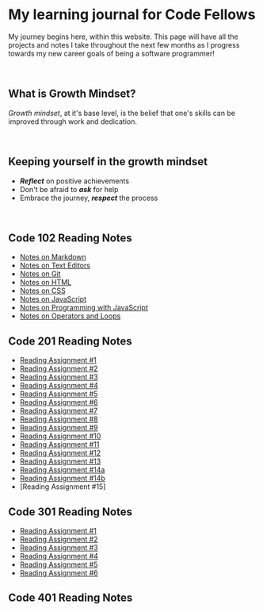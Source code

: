 # My learning journal for Code Fellows

My journey begins here, within this website. This page will have all the projects and notes I take throughout the next few months as I progress towards my new career goals of being a software programmer!

&nbsp;

## What is Growth Mindset?

*Growth mindset*, at it's base level, is the belief that one's skills can be improved through work and dedication.

&nbsp;

## Keeping yourself in the growth mindset

- ***Reflect*** on positive achievements
- Don't be afraid to ***ask*** for help
- Embrace the journey, ***respect*** the process  

&nbsp;

## Code 102 Reading Notes

- [Notes on Markdown](markdownnotes.md)
- [Notes on Text Editors](textnotes.md)
- [Notes on Git](gitnotes.md)
- [Notes on HTML](htmlnotes.md)
- [Notes on CSS](cssnotes.md)
- [Notes on JavaScript](javascriptnotes.md)
- [Notes on Programming with JavaScript](programwithjavanotes.md)
- [Notes on Operators and Loops](operatorsandloopsnotes.md)

## Code 201 Reading Notes

- [Reading Assignment #1](class-01.md)
- [Reading Assignment #2](class-02.md)
- [Reading Assignment #3](class-03.md)
- [Reading Assignment #4](class-04.md)
- [Reading Assignment #5](class-05.md)
- [Reading Assignment #6](class-06.md)
- [Reading Assignment #7](class-07.md)
- [Reading Assignment #8](class-08.md)
- [Reading Assignment #9](class-09.md)
- [Reading Assignment #10](class-10.md)
- [Reading Assignment #11](class-11.md)
- [Reading Assignment #12](class-12.md)
- [Reading Assignment #13](class-13.md)
- [Reading Assignment #14a](class-14a.md)
- [Reading Assignment #14b](class-14b.md)
- [Reading Assignment #15]

## Code 301 Reading Notes

- [Reading Assignment #1](class-01-301.md)
- [Reading Assignment #2](class-02-301.md)
- [Reading Assignment #3](class-03-301.md)
- [Reading Assignment #4](class-04-301.md)
- [Reading Assignment #5](class-05-301.md)
- [Reading Assignment #6](class-06-301.md)

## Code 401 Reading Notes
